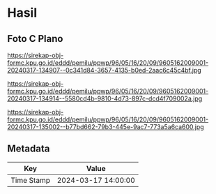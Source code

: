 # Hasil

## Foto C Plano

https://sirekap-obj-formc.kpu.go.id/eddd/pemilu/ppwp/96/05/16/20/09/9605162009001-20240317-134907--0c341d84-3657-4135-b0ed-2aac6c45c4bf.jpg

https://sirekap-obj-formc.kpu.go.id/eddd/pemilu/ppwp/96/05/16/20/09/9605162009001-20240317-134914--5580cd4b-9810-4d73-897c-dcd4f709002a.jpg

https://sirekap-obj-formc.kpu.go.id/eddd/pemilu/ppwp/96/05/16/20/09/9605162009001-20240317-135002--b77bd662-79b3-445e-9ac7-773a5a6ca600.jpg


## Metadata

| Key        | Value               |
| ---------- | ------------------- |
| Time Stamp | 2024-03-17 14:00:00 |



